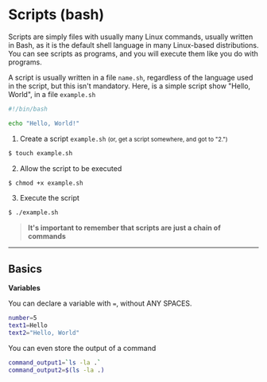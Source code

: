 # Scripts (bash)

<div class="row row-cols-md-2 mt-4"><div>

Scripts are simply files with usually many Linux commands, usually written in Bash, as it is the default shell language in many Linux-based distributions. You can see scripts as programs, and you will execute them like you do with programs.

A script is usually written in a file `name.sh`, regardless of the language used in the script, but this isn't mandatory. Here, is a simple script show "Hello, World", in a file `example.sh`

```bash
#!/bin/bash

echo "Hello, World!"
```
</div><div>

1. Create a script `example.sh` <small>(or, get a script somewhere, and got to "2.")</small>

```bash
$ touch example.sh
```

2. Allow the script to be executed

```bash
$ chmod +x example.sh
```

3. Execute the script

```bash
$ ./example.sh
```
</div></div>

> **It's important to remember that scripts are just a chain of commands**

<hr class="sr">

## Basics

<div class="row row-cols-md-2 mt-4"><div>

**Variables**

You can declare a variable with `=`, without ANY SPACES.

```bash
number=5
text1=Hello
text2="Hello, World"
```

You can even store the output of a command

```bash
command_output1=`ls -la .`
command_output2=$(ls -la .)
```

</div><div>


</div></div>